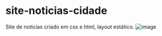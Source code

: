 # site-noticias-cidade
Site de noticias criado em css e html, layout estático.
![image](https://user-images.githubusercontent.com/117787562/226390793-396650b0-fae6-416c-a657-12ca51494b7e.png)
